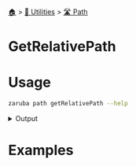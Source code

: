 <!--startTocHeader-->
[🏠](../../README.md) > [🔧 Utilities](../README.md) > [🛣️ Path](README.md)
# GetRelativePath
<!--endTocHeader-->

# Usage


```bash
zaruba path getRelativePath --help
```
 
<details>
<summary>Output</summary>
 
```````
Get relative path

Usage:
  zaruba path getRelativePath <basePath> <targetPath> [flags]

Flags:
  -h, --help   help for getRelativePath
```````
</details>


# Examples



<!--startTocSubtopic-->

<!--endTocSubtopic-->